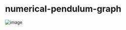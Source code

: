 # numerical-pendulum-graph

![image](https://github.com/user-attachments/assets/9e539376-25f8-46b6-b05b-a0149cf6ae22)
